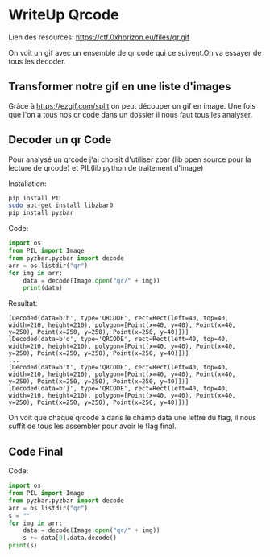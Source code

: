 # WriteUp Qrcode

Lien des resources: https://ctf.0xhorizon.eu/files/qr.gif

On voit un gif avec un ensemble de qr code qui ce suivent.On va essayer de tous les decoder.

## Transformer notre gif en une liste d'images

Grâce à https://ezgif.com/split on peut découper un gif en image.
Une fois que l'on a tous nos qr code dans un dossier il nous faut tous les analyser.

## Decoder un qr Code
Pour analysé un qrcode j'ai choisit d'utiliser zbar (lib open source pour la lecture de qrcode) et PIL(lib python de traitement d'image)

Installation:
```bash
pip install PIL
sudo apt-get install libzbar0
pip install pyzbar
```

Code:
```python
import os
from PIL import Image
from pyzbar.pyzbar import decode
arr = os.listdir("qr")
for img in arr:
    data = decode(Image.open("qr/" + img))
    print(data)
```

Resultat:
```
[Decoded(data=b'h', type='QRCODE', rect=Rect(left=40, top=40, width=210, height=210), polygon=[Point(x=40, y=40), Point(x=40, y=250), Point(x=250, y=250), Point(x=250, y=40)])]
[Decoded(data=b'o', type='QRCODE', rect=Rect(left=40, top=40, width=210, height=210), polygon=[Point(x=40, y=40), Point(x=40, y=250), Point(x=250, y=250), Point(x=250, y=40)])]
...
[Decoded(data=b't', type='QRCODE', rect=Rect(left=40, top=40, width=210, height=210), polygon=[Point(x=40, y=40), Point(x=40, y=250), Point(x=250, y=250), Point(x=250, y=40)])]
[Decoded(data=b'}', type='QRCODE', rect=Rect(left=40, top=40, width=210, height=210), polygon=[Point(x=40, y=40), Point(x=40, y=250), Point(x=250, y=250), Point(x=250, y=40)])]
```

On voit que chaque qrcode à dans le champ data une lettre du flag, il nous suffit de tous les assembler pour avoir le flag final.

## Code Final

Code:
```python
import os
from PIL import Image
from pyzbar.pyzbar import decode
arr = os.listdir("qr")
s = ""
for img in arr:
    data = decode(Image.open("qr/" + img))
    s += data[0].data.decode()
print(s)
```